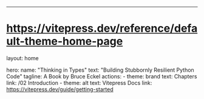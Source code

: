 ---

# <https://vitepress.dev/reference/default-theme-home-page>

layout: home

hero:
  name: "Thinking in Types"
  text: "Building Stubbornly Resilient Python Code"
  tagline: A Book by Bruce Eckel
  actions:
    - theme: brand
      text: Chapters
      link: /02 Introduction
    - theme: alt
      text: Vitepress Docs
      link: <https://vitepress.dev/guide/getting-started>

